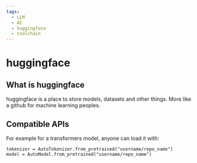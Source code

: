 ```yaml
---
tags:
  - LLM
  - AI
  - huggingface
  - toolchain
---
```

# huggingface
## What is huggingface
huggingface is a place to store models, datasets and other things. More like a github for machine learning peoples. 
## Compatible APIs
For example for a transformers model, anyone can load it with:
```python3
tokenizer = AutoTokenizer.from_pretrained("username/repo_name")
model = AutoModel.from_pretrained("username/repo_name")
```
